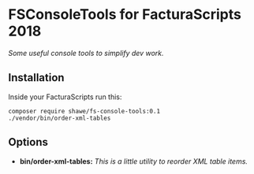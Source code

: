 # FSConsoleTools for FacturaScripts 2018

*Some useful console tools to simplify dev work.*

## Installation

Inside your FacturaScripts run this:
```
composer require shawe/fs-console-tools:0.1
./vendor/bin/order-xml-tables
```

## Options

- **bin/order-xml-tables:** *This is a little utility to reorder XML table items.*
